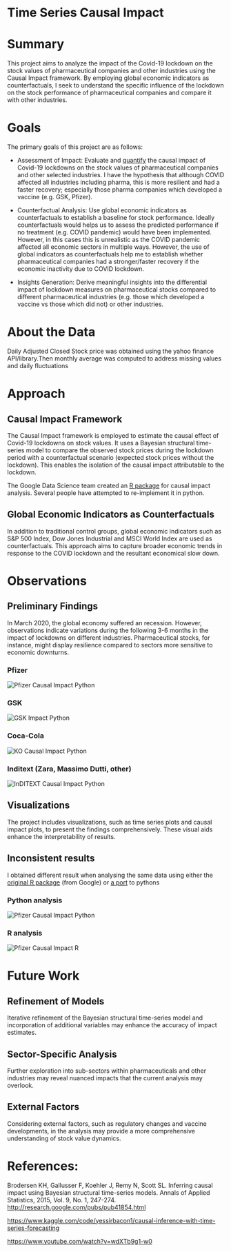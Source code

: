 # Time Series Causal Impact

# Summary
This project aims to analyze the impact of the Covid-19 lockdown on the stock values of pharmaceutical companies and other industries using the Causal Impact framework. By employing global economic indicators as counterfactuals, I seek to understand the specific influence of the lockdown on the stock performance of pharmaceutical companies and compare it with other industries.

# Goals
The primary goals of this project are as follows:

- Assessment of Impact: Evaluate and <u>quantify</u> the causal impact of Covid-19 lockdowns on the stock values of pharmaceutical companies and other selected industries. I have the hypothesis that although COVID affected all industries including pharma, this is more resilient and had a faster recovery; especially those pharma companies which developed a vaccine (e.g. GSK, Pfizer).

- Counterfactual Analysis: Use global economic indicators as counterfactuals to establish a baseline for stock performance. Ideally counterfactuals would helps us to assess the predicted performance if no treatment (e.g. COVID pandemic) would have been implemented. However, in this cases this is unrealistic as the COVID pandemic affected all economic sectors in multiple ways. However, the use of global indicators as counterfactuals help me to establish whether pharmaceutical companies had a stronger/faster recovery if the economic inactivity due to COVID lockdown.

- Insights Generation: Derive meaningful insights into the differential impact of lockdown measures on pharmaceutical stocks compared to different pharmaceutical industries (e.g. those which developed a vaccine vs those which did not) or other industries.

# About the Data

Daily Adjusted Closed Stock price was obtained using the yahoo finance API/library.Then monthly average was computed to address missing values and daily fluctuations  

# Approach
## Causal Impact Framework
The Causal Impact framework is employed to estimate the causal effect of Covid-19 lockdowns on stock values. It uses a Bayesian structural time-series model to compare the observed stock prices during the lockdown period with a counterfactual scenario (expected stock prices without the lockdown). This enables the isolation of the causal impact attributable to the lockdown.

The Google Data Science team created an [R package](https://google.github.io/CausalImpact/CausalImpact.html) for causal impact analysis. Several people have attempted to re-implement it in python.

## Global Economic Indicators as Counterfactuals
In addition to traditional control groups, global economic indicators such as S&P 500 Index, Dow Jones Industrial and MSCI World Index are used as counterfactuals. This approach aims to capture broader economic trends in response to the COVID lockdown and the resultant economical slow down.

# Observations
## Preliminary Findings

In March 2020, the global economy suffered an recession. However, observations indicate variations during the following 3-6 months in the impact of lockdowns on different industries. Pharmaceutical stocks, for instance, might display resilience compared to sectors more sensitive to economic downturns.

### Pfizer
![Pfizer Causal Impact Python](https://github.com/JPonsa/causal_inference_ts/blob/main/figures/python/PFE.png)
### GSK
![GSK Impact Python](https://github.com/JPonsa/causal_inference_ts/blob/main/figures/python/GSK.png)
### Coca-Cola
![KO Causal Impact Python](https://github.com/JPonsa/causal_inference_ts/blob/main/figures/python/KO.png)
### Inditext (Zara, Massimo Dutti, other)
![InDITEXT Causal Impact Python](https://github.com/JPonsa/causal_inference_ts/blob/main/figures/python/ITX.MC.png)

## Visualizations
The project includes visualizations, such as time series plots and causal impact plots, to present the findings comprehensively. These visual aids enhance the interpretability of results.

## Inconsistent results
I obtained different result when analysing the same data using either the [original R package](https://google.github.io/CausalImpact/CausalImpact.html) (from Google) or [a port](https://github.com/jamalsenouci/causalimpact/) to pythons

### Python analysis
![Pfizer Causal Impact Python](https://github.com/JPonsa/causal_inference_ts/blob/main/figures/python/PFE.png)
### R analysis
![Pfizer Causal Impact R](https://github.com/JPonsa/causal_inference_ts/blob/main/figures/R/PFE.png)

# Future Work
## Refinement of Models
Iterative refinement of the Bayesian structural time-series model and incorporation of additional variables may enhance the accuracy of impact estimates.

## Sector-Specific Analysis
Further exploration into sub-sectors within pharmaceuticals and other industries may reveal nuanced impacts that the current analysis may overlook.

## External Factors
Considering external factors, such as regulatory changes and vaccine developments, in the analysis may provide a more comprehensive understanding of stock value dynamics.

# References:
Brodersen KH, Gallusser F, Koehler J, Remy N, Scott SL. Inferring causal impact using Bayesian structural time-series models. Annals of Applied Statistics, 2015, Vol. 9, No. 1, 247-274. http://research.google.com/pubs/pub41854.html

https://www.kaggle.com/code/yessirbacon1/causal-inference-with-time-series-forecasting

https://www.youtube.com/watch?v=wdXTb9g1-w0